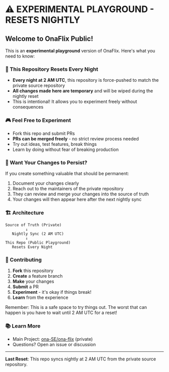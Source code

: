 # ⚠️ EXPERIMENTAL PLAYGROUND - RESETS NIGHTLY

## Welcome to OnaFlix Public!

This is an **experimental playground** version of OnaFlix. Here's what you need to know:

### 🔄 This Repository Resets Every Night

- **Every night at 2 AM UTC**, this repository is force-pushed to match the private source repository
- **All changes made here are temporary** and will be wiped during the nightly reset
- This is intentional! It allows you to experiment freely without consequences

### 🎮 Feel Free to Experiment

- Fork this repo and submit PRs
- **PRs can be merged freely** - no strict review process needed
- Try out ideas, test features, break things
- Learn by doing without fear of breaking production

### 💾 Want Your Changes to Persist?

If you create something valuable that should be permanent:

1. Document your changes clearly
2. Reach out to the maintainers of the private repository
3. They can review and merge your changes into the source of truth
4. Your changes will then appear here after the next nightly sync

### 🏗️ Architecture

```
Source of Truth (Private)
         ↓
   Nightly Sync (2 AM UTC)
         ↓
This Repo (Public Playground)
   Resets Every Night
```

### 🤝 Contributing

1. **Fork** this repository
2. **Create** a feature branch
3. **Make** your changes
4. **Submit** a PR
5. **Experiment** - it's okay if things break!
6. **Learn** from the experience

Remember: This is a safe space to try things out. The worst that can happen is you have to wait until 2 AM UTC for a reset!

### 📚 Learn More

- Main Project: [ona-SE/ona-flix](https://github.com/ona-SE/ona-flix) (private)
- Questions? Open an issue or discussion

---

**Last Reset**: This repo syncs nightly at 2 AM UTC from the private source repository.
